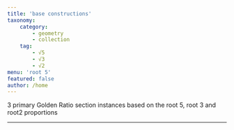 ```yaml
---
title: 'base constructions'
taxonomy:
    category:
        - geometry
        - collection
    tag:
        - √5
        - √3
        - √2
menu: 'root 5'
featured: false
author: /home
---
```


3 primary Golden Ratio section instances based on the root 5, root 3 and root2 proportions

___
